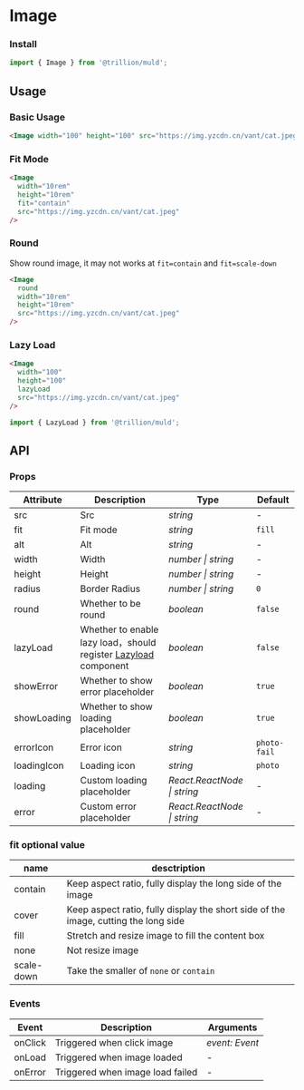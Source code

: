 # Image

### Install

```js
import { Image } from '@trillion/muld';
```

## Usage

### Basic Usage 

```html
<Image width="100" height="100" src="https://img.yzcdn.cn/vant/cat.jpeg" />
```

### Fit Mode

```html
<Image
  width="10rem"
  height="10rem"
  fit="contain"
  src="https://img.yzcdn.cn/vant/cat.jpeg"
/>
```

### Round

Show round image, it may not works at `fit=contain` and `fit=scale-down`

```html
<Image
  round
  width="10rem"
  height="10rem"
  src="https://img.yzcdn.cn/vant/cat.jpeg"
/>
```

### Lazy Load

```html
<Image
  width="100"
  height="100"
  lazyLoad
  src="https://img.yzcdn.cn/vant/cat.jpeg"
/>
```

```js
import { LazyLoad } from '@trillion/muld';
```

## API

### Props

| Attribute | Description | Type | Default |
| --- | --- | --- | --- |
| src | Src | _string_ | - |
| fit | Fit mode | _string_ | `fill` |
| alt | Alt | _string_ | - |
| width | Width | _number \| string_ | - |
| height | Height | _number \| string_ | - |
| radius | Border Radius | _number \| string_ | `0` |
| round | Whether to be round | _boolean_ | `false` |
| lazyLoad | Whether to enable lazy load，should register [Lazyload](#/en-US/lazyload) component | _boolean_ | `false` |
| showError | Whether to show error placeholder | _boolean_ | `true` |
| showLoading | Whether to show loading placeholder | _boolean_ | `true` |
| errorIcon | Error icon | _string_ | `photo-fail` |
| loadingIcon  | Loading icon | _string_ | `photo` |
| loading | Custom loading placeholder | _React.ReactNode \| string_ | - |
| error   | Custom error placeholder   | _React.ReactNode \| string_ | - |

### fit optional value

| name | desctription |
| --- | --- |
| contain | Keep aspect ratio, fully display the long side of the image |
| cover | Keep aspect ratio, fully display the short side of the image, cutting the long side |
| fill | Stretch and resize image to fill the content box |
| none | Not resize image |
| scale-down | Take the smaller of `none` or `contain` |

### Events

| Event | Description                      | Arguments      |
| ----- | -------------------------------- | -------------- |
| onClick | Triggered when click image       | _event: Event_ |
| onLoad  | Triggered when image loaded      | -              |
| onError | Triggered when image load failed | -              |

